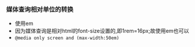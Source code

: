 ### 媒体查询相对单位的转换
- 使用em
- 因为媒体查询是相对html的font-size设置的,即1rem=16px;故使用em也可以
- <code>@media only screen and (max-width:50em)</code>